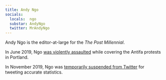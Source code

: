```yaml
---
title: Andy Ngo
socials:
  locals:  ngo
  substar: AndyNgo
  twitter: MrAndyNgo
---
```


Andy Ngo is the editor-at-large for the _The Post Millennial_.

In June 2019, Ngo [was violently assaulted](https://publiuslex.com/pf/justice-for-andy-ngo/) while covering the Antifa protests in Portland.

In November 2019, Ngo was [temporarily suspended from Twitter](/events/twitter-suspends-andy-ngo/) for tweeting accurate statistics.
